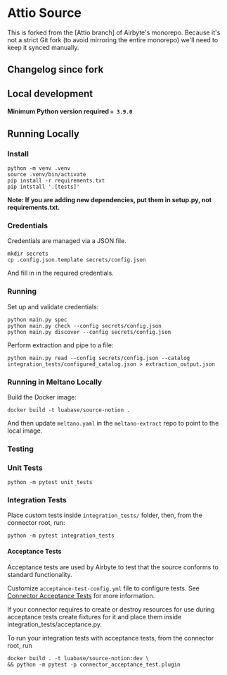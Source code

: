 # Attio Source

This is forked from the [Attio branch] of Airbyte's monorepo. Because it's not a strict Git fork (to avoid mirroring the entire monorepo) we'll need to keep it synced manually.

## Changelog since fork

## Local development

#### Minimum Python version required `= 3.9.0`

## Running Locally

### Install

```
python -m venv .venv
source .venv/bin/activate
pip install -r requirements.txt
pip intstall '.[tests]'
```

**Note: If you are adding new dependencies, put them in setup.py, not requirements.txt.**

### Credentials

Credentials are managed via a JSON file.

```
mkdir secrets
cp .config.json.template secrets/config.json
```

And fill in in the required credentials.

### Running

Set up and validate credentials:

```
python main.py spec
python main.py check --config secrets/config.json
python main.py discover --config secrets/config.json
```

Perform extraction and pipe to a file:

```
python main.py read --config secrets/config.json --catalog integration_tests/configured_catalog.json > extraction_output.json
```

### Running in Meltano Locally

Build the Docker image:

```
docker build -t luabase/source-notion .
```

And then update `meltano.yaml` in the `meltano-extract` repo to point to the local image.

### Testing

### Unit Tests

```
python -m pytest unit_tests
```

### Integration Tests

Place custom tests inside `integration_tests/` folder, then, from the connector root, run:

```
python -m pytest integration_tests
```

#### Acceptance Tests

Acceptance tests are used by Airbyte to test that the source conforms to standard functionality.

Customize `acceptance-test-config.yml` file to configure tests. See [Connector Acceptance Tests](https://docs.airbyte.io/connector-development/testing-connectors/connector-acceptance-tests-reference) for more information.

If your connector requires to create or destroy resources for use during acceptance tests create fixtures for it and place them inside integration_tests/acceptance.py.

To run your integration tests with acceptance tests, from the connector root, run

```
docker build . -t luabase/source-notion:dev \
&& python -m pytest -p connector_acceptance_test.plugin
```

